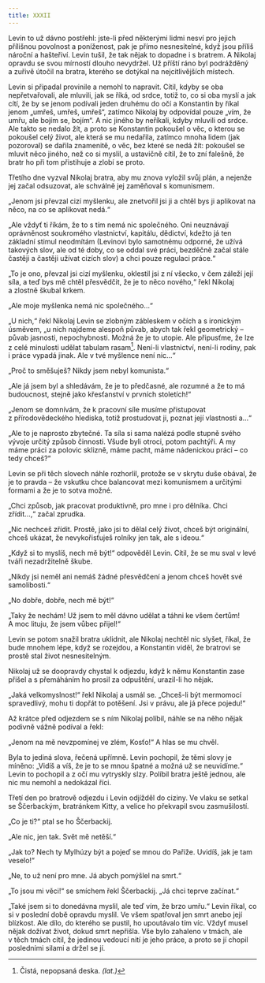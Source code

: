 ```yaml
---
title: XXXII
---
```


Levin to už dávno postřehl: jste-li před některými lidmi nesví pro jejich přílišnou povolnost a poníženost, pak je přímo nesnesitelné, když jsou příliš nároční a hašteřiví. Levin tušil, že tak nějak to dopadne i s bratrem. A Nikolaj opravdu se svou mírností dlouho nevydržel. Už příští ráno byl podrážděný a zuřivě útočil na bratra, kterého se dotýkal na nejcitlivějších místech.

Levin si připadal provinile a nemohl to napravit. Cítil, kdyby se oba nepřetvařovali, ale mluvili, jak se říká, od srdce, totiž to, co si oba myslí a jak cítí, že by se jenom podívali jeden druhému do očí a Konstantin by říkal jenom „umřeš, umřeš, umřeš“, zatímco Nikolaj by odpovídal pouze „vím, že umřu, ale bojím se, bojím“. A nic jiného by neříkali, kdyby mluvili od srdce. Ale takto se nedalo žít, a proto se Konstantin pokoušel o věc, o kterou se pokoušel celý život, ale která se mu nedařila, zatímco mnoha lidem (jak pozoroval) se dařila znamenitě, o věc, bez které se nedá žít: pokoušel se mluvit něco jiného, než co si myslil, a ustavičně cítil, že to zní falešně, že bratr ho při tom přistihuje a zlobí se proto.

Třetího dne vyzval Nikolaj bratra, aby mu znova vyložil svůj plán, a nejenže jej začal odsuzovat, ale schválně jej zaměňoval s komunismem.

„Jenom jsi převzal cizí myšlenku, ale znetvořil jsi ji a chtěl bys ji aplikovat na něco, na co se aplikovat nedá.“

„Ale vždyť ti říkám, že to s tím nemá nic společného. Oni ne­uznávají oprávněnost soukromého vlastnictví, kapitálu, dědictví, kdežto já ten základní stimul neodmítám (Levinovi bylo samotnému odporné, že užívá takových slov, ale od té doby, co se oddal své práci, bezděčně začal stále častěji a častěji užívat cizích slov) a chci pouze regulaci práce.“

„To je ono, převzal jsi cizí myšlenku, oklestil jsi z ní všecko, v čem záleží její síla, a teď bys mě chtěl přesvědčit, že je to něco nového,“ řekl Nikolaj a zlostně škubal krkem.

„Ale moje myšlenka nemá nic společného…“

„U nich,“ řekl Nikolaj Levin se zlobným zábleskem v očích a s ironickým úsměvem, „u nich najdeme alespoň půvab, abych tak řekl geometrický – půvab jasnosti, nepochybnosti. Možná že je to utopie. Ale připusťme, že lze z celé minulosti udělat tabulam rasam[^43]. Není-li vlastnictví, není-li rodiny, pak i práce vypadá jinak. Ale v tvé myšlence není nic…“

„Proč to směšuješ? Nikdy jsem nebyl komunista.“

„Ale já jsem byl a shledávám, že je to předčasné, ale rozumné a že to má budoucnost, stejně jako křesťanství v prvních stoletích!“

„Jenom se domnívám, že k pracovní síle musíme přistupovat z přírodovědeckého hlediska, totiž prostudovat ji, poznat její vlastnosti a…“

„Ale to je naprosto zbytečné. Ta síla si sama nalézá podle stupně svého vývoje určitý způsob činnosti. Všude byli otroci, potom pachtýři. A my máme práci za polovic sklizně, máme pacht, máme nádenickou práci – co tedy chceš?“

Levin se při těch slovech náhle rozhorlil, protože se v skrytu duše obával, že je to pravda – že vskutku chce balancovat mezi komunismem a určitými formami a že je to sotva možné.

„Chci způsob, jak pracovat produktivně, pro mne i pro dělníka. Chci zřídit…,“ začal zprudka.

„Nic nechceš zřídit. Prostě, jako jsi to dělal celý život, chceš být originální, chceš ukázat, že nevykořisťuješ rolníky jen tak, ale s ideou.“

„Když si to myslíš, nech mě být!“ odpověděl Levin. Cítil, že se mu sval v levé tváři nezadržitelně škube.

„Nikdy jsi neměl ani nemáš žádné přesvědčení a jenom chceš hovět své samolibosti.“

„No dobře, dobře, nech mě být!“

„Taky že nechám! Už jsem to měl dávno udělat a táhni ke všem čertům! A moc lituju, že jsem vůbec přijel!“

Levin se potom snažil bratra uklidnit, ale Nikolaj nechtěl nic slyšet, říkal, že bude mnohem lépe, když se rozejdou, a Konstantin viděl, že bratrovi se prostě stal život nesnesitelným.

Nikolaj už se doopravdy chystal k odjezdu, když k němu Konstantin zase přišel a s přemáháním ho prosil za odpuštění, urazil-li ho nějak.

„Jaká velkomyslnost!“ řekl Nikolaj a usmál se. „Chceš-li být mermomocí spravedlivý, mohu ti dopřát to potěšení. Jsi v právu, ale já přece pojedu!“

Až krátce před odjezdem se s ním Nikolaj políbil, náhle se na něho nějak podivně vážně podíval a řekl:

„Jenom na mě nevzpomínej ve zlém, Kosťo!“ A hlas se mu chvěl.

Byla to jediná slova, řečená upřímně. Levin pochopil, že těmi slovy je míněno: „Vidíš a víš, že je to se mnou špatné a možná už se neuvidíme.“ Levin to pochopil a z očí mu vytryskly slzy. Políbil bratra ještě jednou, ale nic mu nemohl a nedokázal říci.

Třetí den po bratrově odjezdu i Levin odjížděl do ciziny. Ve vlaku se setkal se Ščerbackým, bratránkem Kitty, a velice ho překvapil svou zasmušilostí.

„Co je ti?“ ptal se ho Ščerbackij.

„Ale nic, jen tak. Svět mě netěší.“

„Jak to? Nech ty Mylhúzy být a pojeď se mnou do Paříže. Uvidíš, jak je tam veselo!“

„Ne, to už není pro mne. Já abych pomýšlel na smrt.“

„To jsou mi věci!“ se smíchem řekl Ščerbackij. „Já chci teprve začínat.“

„Také jsem si to donedávna myslil, ale teď vím, že brzo umřu.“ Levin říkal, co si v poslední době opravdu myslil. Ve všem spatřoval jen smrt anebo její blízkost. Ale dílo, do kterého se pustil, ho upoutávalo tím víc. Vždyť musel nějak dožívat život, dokud smrt nepřišla. Vše bylo zahaleno v tmách, ale v těch tmách cítil, že jedinou vedoucí nití je jeho práce, a proto se jí chopil posledními silami a držel se jí.

  

[^43]: Čistá, nepopsaná deska. _(lat.)_
